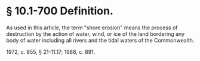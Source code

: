 # § 10.1-700 Definition.

<p>As used in this article, the term "shore erosion" means the process of destruction by the action of water, wind, or ice of the land bordering any body of water including all rivers and the tidal waters of the Commonwealth.</p><p>1972, c. 855, § 21-11.17; 1988, c. 891.</p>